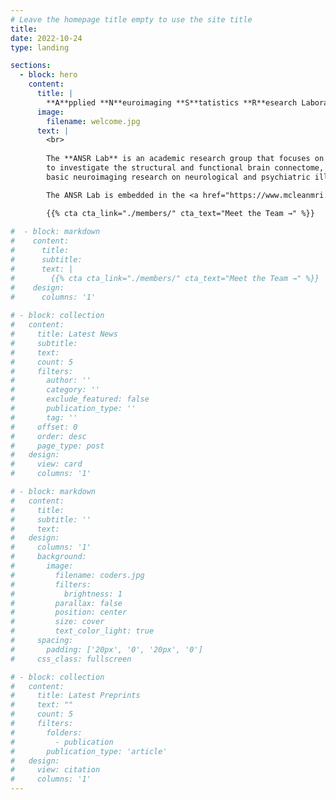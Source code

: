 ```yaml
---
# Leave the homepage title empty to use the site title
title:
date: 2022-10-24
type: landing

sections:
  - block: hero
    content:
      title: |
        **A**pplied **N**euroimaging **S**tatistics **R**esearch Laboratory
      image:
        filename: welcome.jpg
      text: |
        <br>
        
        The **ANSR Lab** is an academic research group that focuses on developing new statistical methods for functional magnetic resonance imaging (fMRI) data analysis, using MRI
        to investigate the structural and functional brain connectome, & applying state-of-the-art analysis methods such as multi-modal data fusion and machine learning methods for
        basic neuroimaging research on neurological and psychiatric illness.

        The ANSR Lab is embedded in the <a href="https://www.mcleanmri.org/" target="_blank">McLean Imaging Center</a> at McLean Hospital & the <a href="https://psych.hms.harvard.edu/" target="_blank">Department of Psychiatry</a> at Harvard Medical School.

        {{% cta cta_link="./members/" cta_text="Meet the Team →" %}}
  
#  - block: markdown
#    content:
#      title:
#      subtitle:
#      text: |
#        {{% cta cta_link="./members/" cta_text="Meet the Team →" %}}
#    design:
#      columns: '1'
    
# - block: collection
#   content:
#     title: Latest News
#     subtitle:
#     text:
#     count: 5
#     filters:
#       author: ''
#       category: ''
#       exclude_featured: false
#       publication_type: ''
#       tag: ''
#     offset: 0
#     order: desc
#     page_type: post
#   design:
#     view: card
#     columns: '1'

# - block: markdown
#   content:
#     title:
#     subtitle: ''
#     text:
#   design:
#     columns: '1'
#     background:
#       image: 
#         filename: coders.jpg
#         filters:
#           brightness: 1
#         parallax: false
#         position: center
#         size: cover
#         text_color_light: true
#     spacing:
#       padding: ['20px', '0', '20px', '0']
#     css_class: fullscreen

# - block: collection
#   content:
#     title: Latest Preprints
#     text: ""
#     count: 5
#     filters:
#       folders:
#         - publication
#       publication_type: 'article'
#   design:
#     view: citation
#     columns: '1'
---
```

